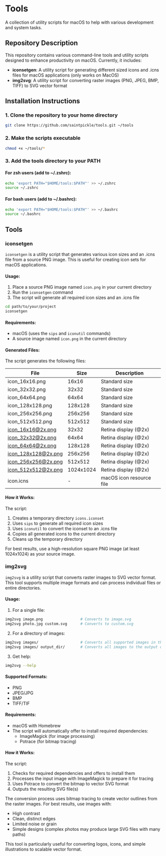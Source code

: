 # Tools

A collection of utility scripts for macOS to help with various development and system tasks.

## Repository Description

This repository contains various command-line tools and utility scripts designed to enhance productivity on macOS. Currently, it includes:

- **iconsetgen**: A utility script for generating different sized icons and .icns files for macOS applications (only works on MacOS)
- **img2svg**: A utility script for converting raster images (PNG, JPEG, BMP, TIFF) to SVG vector format

## Installation Instructions

### 1. Clone the repository to your home directory

```bash
git clone https://github.com/saintpickle/tools.git ~/tools
```

### 2. Make the scripts executable

```bash
chmod +x ~/tools/*
```

### 3. Add the tools directory to your PATH

#### For zsh users (add to ~/.zshrc):

```bash
echo 'export PATH="$HOME/tools:$PATH"' >> ~/.zshrc
source ~/.zshrc
```

#### For bash users (add to ~/.bashrc):

```bash
echo 'export PATH="$HOME/tools:$PATH"' >> ~/.bashrc
source ~/.bashrc
```

## Tools

### iconsetgen

`iconsetgen` is a utility script that generates various icon sizes and an .icns file from a source PNG image. This is useful for creating icon sets for macOS applications.

#### Usage:

1. Place a source PNG image named `icon.png` in your current directory
2. Run the `iconsetgen` command
3. The script will generate all required icon sizes and an .icns file

```bash
cd path/to/your/project
iconsetgen
```

#### Requirements:
- macOS (uses the `sips` and `iconutil` commands)
- A source image named `icon.png` in the current directory

#### Generated Files:

The script generates the following files:

| File                   | Size        | Description                    |
|------------------------|-------------|--------------------------------|
| icon_16x16.png         | 16x16       | Standard size                  |
| icon_32x32.png         | 32x32       | Standard size                  |
| icon_64x64.png         | 64x64       | Standard size                  |
| icon_128x128.png       | 128x128     | Standard size                  |
| icon_256x256.png       | 256x256     | Standard size                  |
| icon_512x512.png       | 512x512     | Standard size                  |
| icon_16x16@2x.png      | 32x32       | Retina display (@2x)           |
| icon_32x32@2x.png      | 64x64       | Retina display (@2x)           |
| icon_64x64@2x.png      | 128x128     | Retina display (@2x)           |
| icon_128x128@2x.png    | 256x256     | Retina display (@2x)           |
| icon_256x256@2x.png    | 512x512     | Retina display (@2x)           |
| icon_512x512@2x.png    | 1024x1024   | Retina display (@2x)           |
| icon.icns              | -           | macOS icon resource file       |

#### How it Works:

The script:
1. Creates a temporary directory `icons.iconset`
2. Uses `sips` to generate all required icon sizes
3. Uses `iconutil` to convert the iconset to an .icns file
4. Copies all generated icons to the current directory
5. Cleans up the temporary directory

For best results, use a high-resolution square PNG image (at least 1024x1024) as your source image.

### img2svg

`img2svg` is a utility script that converts raster images to SVG vector format. This tool supports multiple image formats and can process individual files or entire directories.

#### Usage:

1. For a single file:
```bash
img2svg image.png                 # Converts to image.svg
img2svg photo.jpg custom.svg      # Converts to custom.svg
```

2. For a directory of images:
```bash
img2svg images/                   # Converts all supported images in the directory
img2svg images/ output_dir/       # Converts all images to the output directory
```

3. Get help:
```bash
img2svg --help
```

#### Supported Formats:

- PNG
- JPEG/JPG
- BMP
- TIFF/TIF

#### Requirements:

- macOS with Homebrew
- The script will automatically offer to install required dependencies:
  - ImageMagick (for image processing)
  - Potrace (for bitmap tracing)

#### How it Works:

The script:
1. Checks for required dependencies and offers to install them
2. Processes the input image with ImageMagick to prepare it for tracing
3. Uses Potrace to convert the bitmap to vector SVG format
4. Outputs the resulting SVG file(s)

The conversion process uses bitmap tracing to create vector outlines from the raster images. For best results, use images with:

- High contrast
- Clean, distinct edges
- Limited noise or grain
- Simple designs (complex photos may produce large SVG files with many paths)

This tool is particularly useful for converting logos, icons, and simple illustrations to scalable vector format.
